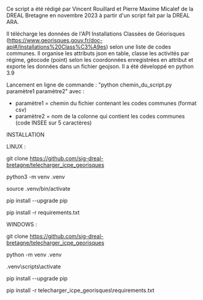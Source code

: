 Ce script a été rédigé par Vincent Rouillard et Pierre Maxime Micalef de la DREAL Bretagne en novembre 2023 à partir d'un script fait par la DREAL ARA.

Il télécharge les données de l'API Installations Classées de Géorisques (https://www.georisques.gouv.fr/doc-api#/Installations%20Class%C3%A9es) selon une liste de codes communes. 
Il organise les attributs json en table, classe les activités par régime, géocode (point) selon les coordonnées enregistrées en attribut et exporte les données dans un fichier geojson.
Il a été développé en python 3.9

Lancement en ligne de commande :
"python   chemin_du_script.py   paramètre1   paramètre2"
avec :
- paramètre1 = chemin du fichier contenant les codes communes (format csv)
- paramètre2 = nom de la colonne qui contient les codes communes (code INSEE sur 5 caractères)

INSTALLATION

LINUX :

git clone https://github.com/sig-dreal-bretagne/telecharger_icpe_georisques

python3 -m venv .venv

source .venv/bin/activate

pip install --upgrade pip

pip install -r requirements.txt

WINDOWS :

git clone https://github.com/sig-dreal-bretagne/telecharger_icpe_georisques

python -m venv .venv

.venv\scripts\activate

pip install --upgrade pip

pip install -r telecharger_icpe_georisques\requirements.txt
